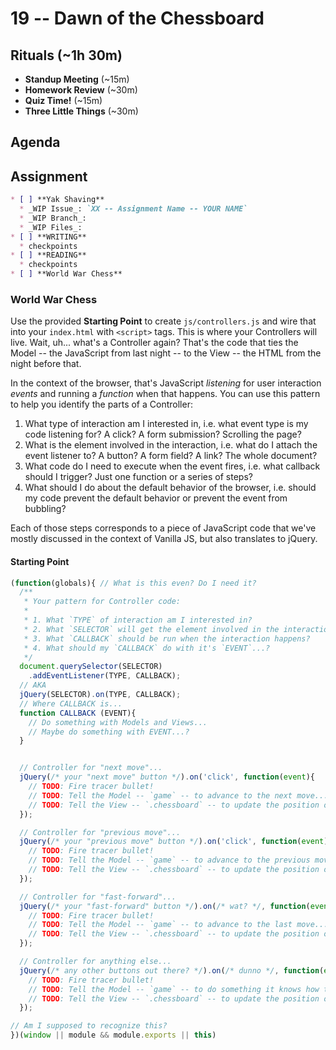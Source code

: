 # 19 -- Dawn of the Chessboard

## Rituals (~1h 30m)

* **Standup Meeting** (~15m)
* **Homework Review** (~30m)
* **Quiz Time!** (~15m)
* **Three Little Things** (~30m)

## Agenda

## Assignment

```markdown
* [ ] **Yak Shaving**
  * _WIP Issue_: `XX -- Assignment Name -- YOUR NAME`
  * _WIP Branch_:
  * _WIP Files_:
* [ ] **WRITING**
  * checkpoints
* [ ] **READING**
  * checkpoints
* [ ] **World War Chess**
```

### World War Chess

Use the provided **Starting Point** to create `js/controllers.js` and wire that into your `index.html` with `<script>` tags. This is where your Controllers will live. Wait, uh... what's a Controller again? That's the code that ties the Model -- the JavaScript from last night -- to the View -- the HTML from the night before that.

In the context of the browser, that's JavaScript _listening_ for user interaction _events_ and running a _function_ when that happens. You can use this pattern to help you identify the parts of a Controller:

1. What type of interaction am I interested in, i.e. what event type is my code listening for? A click? A form submission? Scrolling the page?
1. What is the element involved in the interaction, i.e. what do I attach the event listener to? A button? A form field? A link? The whole document?
1. What code do I need to execute when the event fires, i.e. what callback should I trigger? Just one function or a series of steps?
1. What should I do about the default behavior of the browser, i.e. should my code prevent the default behavior or prevent the event from bubbling?

Each of those steps corresponds to a piece of JavaScript code that we've mostly discussed in the context of Vanilla JS, but also translates to jQuery.

#### Starting Point

```javascript
(function(globals){ // What is this even? Do I need it?
  /**
   * Your pattern for Controller code:
   *
   * 1. What `TYPE` of interaction am I interested in?
   * 2. What `SELECTOR` will get the element involved in the interaction?
   * 3. What `CALLBACK` should be run when the interaction happens?
   * 4. What should my `CALLBACK` do with it's `EVENT`...?
   */
  document.querySelector(SELECTOR)
    .addEventListener(TYPE, CALLBACK);
  // AKA
  jQuery(SELECTOR).on(TYPE, CALLBACK);
  // Where CALLBACK is...
  function CALLBACK (EVENT){
    // Do something with Models and Views...
    // Maybe do something with EVENT...?
  }


  // Controller for "next move"...
  jQuery(/* your "next move" button */).on('click', function(event){
    // TODO: Fire tracer bullet!
    // TODO: Tell the Model -- `game` -- to advance to the next move...
    // TODO: Tell the View -- `.chessboard` -- to update the position of the pieces based on `game.board()`
  });

  // Controller for "previous move"...
  jQuery(/* your "previous move" button */).on('click', function(event){
    // TODO: Fire tracer bullet!
    // TODO: Tell the Model -- `game` -- to advance to the previous move...
    // TODO: Tell the View -- `.chessboard` -- to update the position of the pieces based on `game.board()`
  });

  // Controller for "fast-forward"...
  jQuery(/* your "fast-forward" button */).on(/* wat? */, function(event){
    // TODO: Fire tracer bullet!
    // TODO: Tell the Model -- `game` -- to advance to the last move...
    // TODO: Tell the View -- `.chessboard` -- to update the position of the pieces based on `game.board()`
  });

  // Controller for anything else...
  jQuery(/* any other buttons out there? */).on(/* dunno */, function(event){
    // TODO: Fire tracer bullet!
    // TODO: Tell the Model -- `game` -- to do something it knows how to do...
    // TODO: Tell the View -- `.chessboard` -- to update the position of the pieces based on `game.board()`
  });

// Am I supposed to recognize this?
})(window || module && module.exports || this)
```
